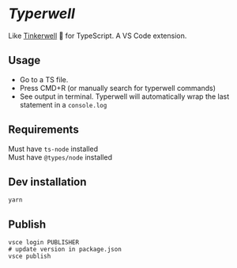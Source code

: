 # _Typerwell_

Like [Tinkerwell](https://tinkerwell.app) :dizzy: for TypeScript. A VS Code extension.

## Usage

- Go to a TS file.
- Press CMD+R (or manually search for typerwell commands)
- See output in terminal. Typerwell will automatically wrap the last statement in a `console.log`

## Requirements

Must have `ts-node` installed  
Must have `@types/node` installed  

## Dev installation

`yarn`

## Publish

```
vsce login PUBLISHER
# update version in package.json
vsce publish
```
